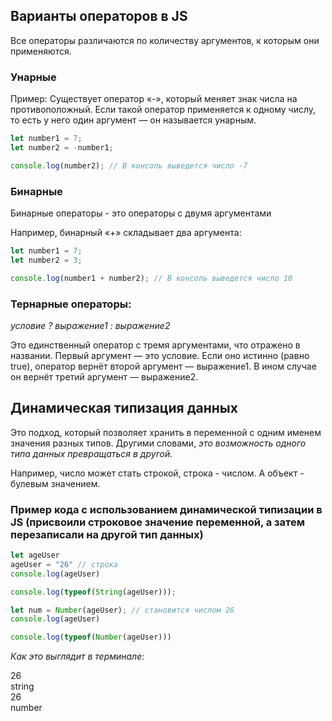 ## Варианты операторов в JS

Все операторы различаются по количеству аргументов, к которым они применяются.

### Унарные
Пример:
Существует оператор «-», который меняет знак числа на противоположный. Если такой оператор применяется к одному числу, то есть у него один аргумент — он называется унарным.

``` js
let number1 = 7;
let number2 = -number1;

console.log(number2); // В консоль выведется число -7
```
### Бинарные

Бинарные операторы - это операторы с двумя аргументами

Например, бинарный «+» складывает два аргумента:

```js
let number1 = 7;
let number2 = 3;

console.log(number1 + number2); // В консоль выведется число 10
```
### Тернарные операторы:

_условие ? выражение1 : выражение2_

Это единственный оператор с тремя аргументами, что отражено в названии. Первый аргумент — это условие. Если оно истинно (равно true), оператор вернёт второй аргумент — выражение1. В ином случае он вернёт третий аргумент — выражение2.

## Динамическая типизация данных

Это подход, который позволяет хранить в переменной с одним именем значения разных типов. Другими словами, _это возможность одного типа данных превращаться в другой._

Например, число может стать строкой, строка - числом. А объект - булевым значением.

### Пример кода с использованием динамической типизации в JS (присвоили строковое значение переменной, а затем перезаписали на другой тип данных)

```js
let ageUser
ageUser = "26" // строка
console.log(ageUser)

console.log(typeof(String(ageUser)));

let num = Number(ageUser); // становится числом 26
console.log(ageUser)

console.log(typeof(Number(ageUser)))
```

_Как это выглядит в терминале:_

26  
string  
26  
number  